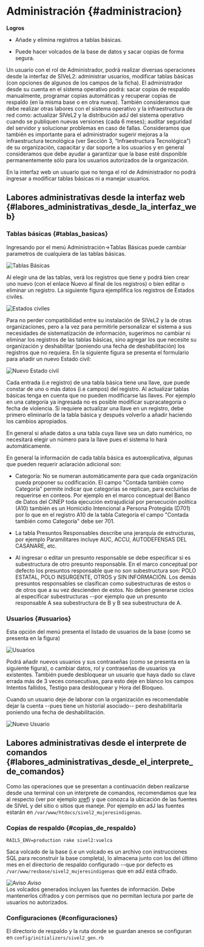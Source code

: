  
# Administración {#administracion}

**Logros**

* Añade y elimina registros a tablas básicas.

* Puede hacer volcados de la base de datos y sacar copias de forma segura.

Un usuario con el rol de Administrador, podrá realizar diversas operaciones desde 
la interfaz de SIVeL2: administrar usuarios, modificar tablas básicas (con opciones 
de algunos de los campos de la ficha). El administrador desde su cuenta en el sistema 
operativo podrá: sacar copias de respaldo manualmente, programar copias automáticas 
y recuperar copias de respaldo (en la misma base o en otra nueva). También 
consideramos que debe realizar otras labores con el sistema operativo y la 
infraestructura de red como: actualizar SIVeL2 y la distribución adJ del sistema 
operativo cuando se publiquen nuevas versiones (cada 6 meses); auditar seguridad 
del servidor y solucionar problemas en caso de fallas. Consideramos que también es 
importante para el administrador sugerir mejoras a la infraestructura tecnológica 
(ver Sección 3, “Infraestructura Tecnológica”) de su organización, capacitar y dar 
soporte a los usuarios y en general consideramos que debe ayudar a garantizar que 
la base esté disponible permanentemente sólo para los usuarios autorizados de la 
organización.

En la interfaz web un usuario que no tenga el rol de Administrador no podrá 
ingresar a modificar tablas básicas ni a manejar usuarios.

## Labores administrativas desde la interfaz web {#labores_administrativas_desde_la_interfaz_web}

### Tablas básicas {#tablas_basicas}

Ingresando por el menú Administración->Tablas Básicas puede cambiar parametros de 
cualquiera de las tablas básicas.

![Tablas Básicas](img/tablas_basicas.png)

Al elegir una de las tablas, verá los registros que tiene y podrá bien crear uno 
nuevo (con el enlace Nuevo al final de los registros) o bien editar o eliminar un 
registro. La siguiente figura ejemplifica los registros de Estados civiles.

![Estados civiles](img/estados_civiles.png)

Para no perder compatibilidad entre su instalación de SIVeL2 y la de otras 
organizaciones, pero a la vez para permitirle personalizar el sistema a sus 
necesidades de sistematización de información, sugerimos no cambiar ni eliminar 
los registros de las tablas básicas, sino agregar los que necesite su organización 
y deshabilitar (poniendo una fecha de deshabilitación) los registros que no requiera. 
En la siguiente figura se presenta el formulario para añadir un nuevo Estado civil:

![Nuevo Estado civil](img/nuevo_estado_civil.png)

Cada entrada (i.e registro) de una tabla básica tiene una llave, que puede constar 
de uno o más datos (i.e campos) del registro. Al actualizar tablas básicas tenga en 
cuenta que no pueden modificarse las llaves. Por ejemplo en una categoría ya ingresada 
no es posible modificar supracategoría o fecha de violencia. Si requiere actualizar 
una llave en un registro, debe primero eliminarlo de la tabla básica y después 
volverlo a añadir haciendo los cambios apropiados.

En general si añade datos a una tabla cuya llave sea un dato numérico, no 
necesitará elegir un número para la llave pues el sistema lo hará automáticamente.

En general la información de cada tabla básica es autoexplicativa, algunas que 
pueden requerir aclaración adicional son:

* Categoría: No se numeran automáticamente para que cada organización pueda proponer 
su codificación. El campo "Contada también como Categoría" permite indicar que 
categorías se replican, para excluirlas de requerirse en conteos. 
Por ejemplo en el marco conceptual del Banco de Datos del CINEP toda ejecución 
extrajudicial por persecución política (A10) también es un Homicidio Intencional a 
Persona Protegida (D701) por lo que en el registro A10 de la tabla Categoría el 
campo "Contada también como Categoría" debe ser 701.

* La tabla Presuntos Responsables describe una jerarquía de estructuras, por ejemplo 
Paramilitares incluye AUC, ACCU, AUTODEFENSAS DEL CASANARE, etc.

* Al ingresar o editar un presunto responsable se debe especificar si es 
subestructura de otro presunto responsable. En el marco conceptual por defecto los 
presuntos responsable que no son subestructura son: POLO ESTATAL, POLO INSURGENTE, 
OTROS y SIN INFORMACIÓN. Los demás presuntos responsables se clasifican como 
subestructuras de estos o de otros que a su vez descienden de estos. No deben 
generarse ciclos al especificar subestructuras --por ejemplo que un presunto 
responsable A sea subestructura de B y B  sea subestructura de A.

### Usuarios {#usuarios}

Esta opción del menú presenta el listado de usuarios de la base (como se 
presenta en la figura)

![Usuarios](img/usuario.png)

Podrá añadir nuevos usuarios y sus contraseñas (como se presenta en la siguiente 
figura), o cambiar datos, rol y contraseñas de usuarios ya existentes. También 
puede desbloquear un usuario que haya dado su clave errada más de 3 veces 
consecutivas, para esto deje en blanco los campos Intentos fallidos, Testigo para 
desbloquear y Hora del Bloqueo.

Cuando un usuario deje de laborar con la organización es recomendable dejar la 
cuenta --pues tiene un historial asociado-- pero deshabilitarla poniendo una fecha 
de deshabilitación.

![Nuevo Usuario](img/nuevo_usuario.png)


## Labores administrativas desde el interprete de comandos {#labores_administrativas_desde_el_interprete_de_comandos}

Como las operaciones que se presentan a continuación deben realizarse desde una 
terminal con un interprete de comandos, recomendamos que lea al respecto (ver por 
ejemplo [xref](#basico_OpenBSD)) y que conozca la ubicación de las fuentes de SIVeL 
y del sitio o sitios que maneje. Por ejemplo en adJ las fuentes estarán 
en ```/var/www/htdocs/sivel2_mujeresindigenas```.

### Copias de respaldo {#copias_de_respaldo}

```RAILS_ENV=production rake sivel2:vuelca```

Saca volcado de la base (i.e un volcado es un archivo con instrucciones SQL para 
reconstruir la base completa), lo almacena junto con los del último mes en el 
directorio de respaldo configurado --que por defecto es 
```/var/www/resbase/sivel2_mujeresindigenas``` que en adJ está cifrado.

![Aviso](img/aviso.png)
*Aviso*  
Los volcados generados incluyen las fuentes de información. Debe mantenerlos cifrados 
y con permisos que no permitan lectura por parte de usuarios no autorizados.

### Configuraciones {#configuraciones}

El directorio de respaldo y la ruta donde se guardan anexos se configuran en 
```config/initializers/sivel2_gen.rb```

